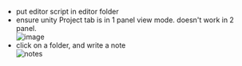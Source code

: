 - put editor script in editor folder
- ensure unity Project tab is in 1 panel view mode. doesn't work in 2 panel.  
![image](https://github.com/user-attachments/assets/6bec06f7-fbe3-49a7-a756-be7000eb2337)
- click on a folder, and write a note  
![notes](https://github.com/user-attachments/assets/8cdacee6-b105-4f24-bd0b-7d21048ee7ba)
